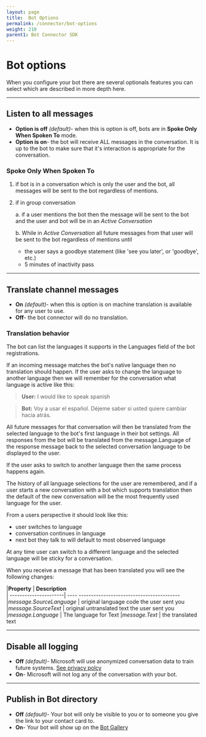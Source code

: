 ```yaml
---
layout: page
title:  Bot Options
permalink: /connector/bot-options
weight: 210
parent1: Bot Connector SDK
---
```


# Bot options
When you configure your bot there are several optionals features you can select which are described in more depth here.

----

## Listen to all messages
* **Option is off** *(default)*-  when this is option is off, bots are in **Spoke Only When Spoken To** mode. 
* **Option is on**-  the bot will receive ALL messages in the conversation.  It is up to the bot
 to make sure that it's interaction is appropriate for the conversation.


### Spoke Only When Spoken To 
1. if bot is in a conversation which is only the user and the bot, all messages will be sent to the bot regardless of mentions.
2. if in group conversation
    
    a. if a user mentions the bot then the message will be sent to the bot and the user and bot will be in an *Active Conversation*
   
    b. While in *Active Conversation* all future messages from that user will be sent to the bot regardless of mentions until
    * the user says a goodbye statement (like 'see you later', or 'goodbye', etc.) 
    * 5 minutes of inactivity pass
 
----

## Translate channel messages
* **On** *(default)*-  when this is option is on machine translation is available for any user to use. 
* **Off**-  the bot connector will do no translation.


### Translation behavior
The bot can list the languages it supports in the Languages field of the bot registrations. 

If an incoming message matches the bot's native language then no translation should happen. 
If the user asks to change the language to another language then we will remember for the conversation what language is active like this:

> **User:** I would like to speak spanish

> **Bot:** Voy a usar el español. Déjeme saber si usted quiere cambiar hacia atrás.

All future messages for that conversation will then be translated from the selected language to the bot's first language in their
bot settings.  All responses from the bot will be translated from the message.Language of the response message back to the 
selected conversation language to be displayed to the user. 

If the user asks to switch to another language then the same process happens again. 

The history of all language selections for the user are remembered, and if a user starts a new conversation with a bot
which supports translation then the default of the new conversation will be the most frequently used language for the user.

From a users perspective it should look like this:

* user switches to language 
* conversation continues in language
* next bot they talk to will default to most observed language 

At any time user can switch to a different language and the selected language will be sticky for a conversation.

When you receive a message that has been translated you will see the following changes:

|**Property**               | **Description**                                   
| ----------------------| ---- -----------------------------------------
|*message.SourceLanguage* | original language code the user sent you      
|*message.SourceText*    | original untranslated text the user sent you  
|*message.Language*      | The language for Text 
|*message.Text*          | the translated text                 

----

## Disable all logging
* **Off** *(default)*- Microsoft will use anonymized conversation data to train future systems. [See privacy polcy](link) 
* **On**- Microsoft will not log any of the conversation with your bot.

----

## Publish in Bot directory
* **Off** *(default)*- Your bot will only be visible to you or to someone you give the link to your contact card to. 
* **On**- Your bot will show up on the [Bot Gallery](https://bots.botframework.com)

